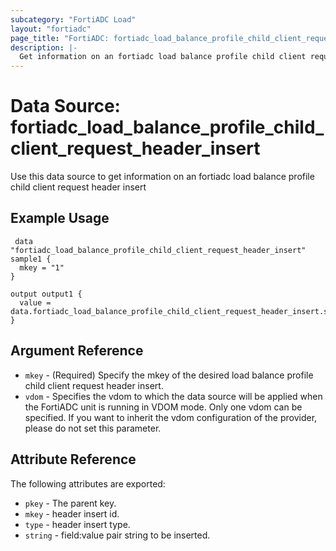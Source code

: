 ```yaml
---
subcategory: "FortiADC Load"
layout: "fortiadc"
page_title: "FortiADC: fortiadc_load_balance_profile_child_client_request_header_insert"
description: |-
  Get information on an fortiadc load balance profile child client request header insert
---
```


# Data Source: fortiadc_load_balance_profile_child_client_request_header_insert
Use this data source to get information on an fortiadc load balance profile child client request header insert

## Example Usage

```hcl
 data "fortiadc_load_balance_profile_child_client_request_header_insert" sample1 {
  mkey = "1"
}

output output1 {
  value = data.fortiadc_load_balance_profile_child_client_request_header_insert.sample1
}
```

## Argument Reference
* `mkey` - (Required) Specify the mkey of the desired  load balance profile child client request header insert.
* `vdom` - Specifies the vdom to which the data source will be applied when the FortiADC unit is running in VDOM mode. Only one vdom can be specified. If you want to inherit the vdom configuration of the provider, please do not set this parameter.


## Attribute Reference

The following attributes are exported:

* `pkey` - The parent key.
* `mkey` - header insert id.
* `type` - header insert type. 
* `string` - field:value pair string to be inserted. 

